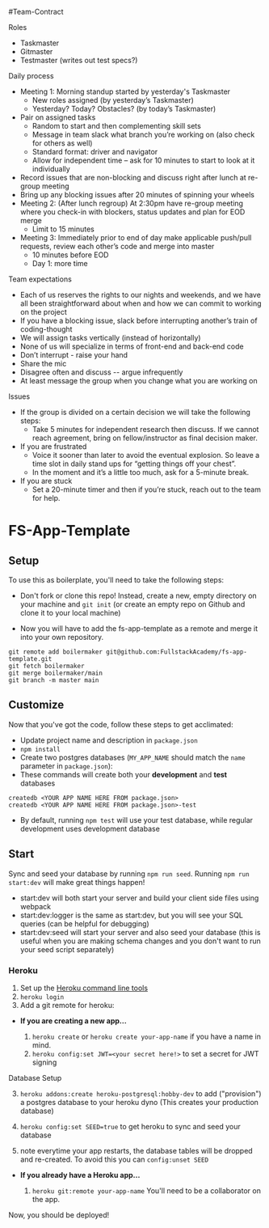 #Team-Contract

Roles
* Taskmaster
* Gitmaster
* Testmaster (writes out test specs?)

Daily process
* Meeting 1: Morning standup started by yesterday's Taskmaster
  * New roles assigned (by yesterday’s Taskmaster)
  * Yesterday? Today? Obstacles? (by today’s Taskmaster)
* Pair on assigned tasks
  * Random to start and then complementing skill sets
  * Message in team slack what branch you’re working on (also check for others as well)
  * Standard format: driver and navigator
  * Allow for independent time – ask for 10 minutes to start to look at it individually
* Record issues that are non-blocking and discuss right after lunch at re-group meeting
* Bring up any blocking issues after 20 minutes of spinning your wheels
* Meeting 2: (After lunch regroup) At 2:30pm have re-group meeting where you check-in with blockers, status updates and plan for EOD merge
  * Limit to 15 minutes
* Meeting 3: Immediately prior to end of day make applicable push/pull requests, review each other’s code and merge into master
  * 10 minutes before EOD
  * Day 1: more time

Team expectations
* Each of us reserves the rights to our nights and weekends, and we have all been straightforward about when and how we can commit to working on the project
* If you have a blocking issue, slack before interrupting another’s train of coding-thought
* We will assign tasks vertically (instead of horizontally)
* None of us will specialize in terms of front-end and back-end code
* Don’t interrupt - raise your hand
* Share the mic
* Disagree often and discuss -- argue infrequently
* At least message the group when you change what you are working on

Issues
* If the group is divided on a certain decision we will take the following steps:
  * Take 5 minutes for independent research then discuss. If we cannot reach agreement, bring on fellow/instructor as final decision maker.
* If you are frustrated
  * Voice it sooner than later to avoid the eventual explosion. So leave a time slot in daily stand ups for “getting things off your chest”.
  * In the moment and it’s a little too much, ask for a 5-minute break. 
* If you are stuck
  * Set a 20-minute timer and then if you’re stuck, reach out to the team for help.



# FS-App-Template

## Setup

To use this as boilerplate, you'll need to take the following steps:

* Don't fork or clone this repo! Instead, create a new, empty
  directory on your machine and `git init` (or create an empty repo on
  Github and clone it to your local machine)

* Now you will have to add the fs-app-template as a remote and merge it into your own repository.

```
git remote add boilermaker git@github.com:FullstackAcademy/fs-app-template.git
git fetch boilermaker
git merge boilermaker/main
git branch -m master main
```

## Customize

Now that you've got the code, follow these steps to get acclimated:

* Update project name and description in `package.json`
* `npm install`
* Create two postgres databases (`MY_APP_NAME` should match the `name`
  parameter in `package.json`):
* These commands will create both your **development** and **test** databases

```
createdb <YOUR APP NAME HERE FROM package.json>
createdb <YOUR APP NAME HERE FROM package.json>-test
```

* By default, running `npm test` will use your test database, while
  regular development uses development database

## Start

Sync and seed your database by running `npm run seed`. Running `npm run start:dev` will make great things happen!

- start:dev will both start your server and build your client side files using webpack
- start:dev:logger is the same as start:dev, but you will see your SQL queries (can be helpful for debugging)
- start:dev:seed will start your server and also seed your database (this is useful when you are making schema changes and you don't want to run your seed script separately)


### Heroku

1.  Set up the [Heroku command line tools][heroku-cli]
2.  `heroku login`
3.  Add a git remote for heroku:

[heroku-cli]: https://devcenter.heroku.com/articles/heroku-cli

* **If you are creating a new app...**

  1.  `heroku create` or `heroku create your-app-name` if you have a
      name in mind.
  2.  `heroku config:set JWT=<your secret here!>` to set a secret for JWT signing

Database Setup

  3.  `heroku addons:create heroku-postgresql:hobby-dev` to add
      ("provision") a postgres database to your heroku dyno (This creates your production database)

  4.  `heroku config:set SEED=true` to get heroku to sync and seed your database

  5.   note everytime your app restarts, the database tables will be dropped and re-created. To avoid this you can `config:unset SEED`


* **If you already have a Heroku app...**

  1.  `heroku git:remote your-app-name` You'll need to be a
      collaborator on the app.


Now, you should be deployed!
